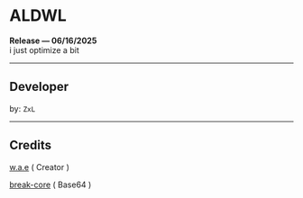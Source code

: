 # ALDWL
**Release — 06/16/2025**  
i just optimize a bit

---

## Developer

by: `ZxL`

---

## Credits

[w.a.e](https://github.com/w-a-e) ( Creator )

[break-core](https://github.com/break-core) ( Base64 )
